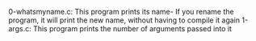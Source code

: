 0-whatsmyname.c: This program prints its name- If you rename the program, it will print the new name, without having to compile it again
1-args.c: This program prints the number of arguments passed into it
